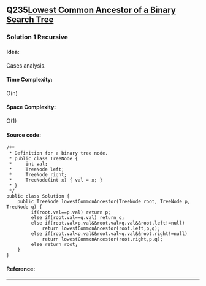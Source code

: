## Q235[Lowest Common Ancestor of a Binary Search Tree](https://leetcode.com/problems/lowest-common-ancestor-of-a-binary-search-tree/) 

### Solution 1 Recursive
#### Idea:
Cases analysis.
#### Time Complexity: 
O(n)
#### Space Complexity:
O(1)
#### Source code:
```
/**
 * Definition for a binary tree node.
 * public class TreeNode {
 *     int val;
 *     TreeNode left;
 *     TreeNode right;
 *     TreeNode(int x) { val = x; }
 * }
 */
public class Solution {
    public TreeNode lowestCommonAncestor(TreeNode root, TreeNode p, TreeNode q) {
         if(root.val==p.val) return p;
         else if(root.val==q.val) return q;
         else if(root.val>p.val&&root.val>q.val&&root.left!=null)
             return lowestCommonAncestor(root.left,p,q);
         else if(root.val<p.val&&root.val<q.val&&root.right!=null)
             return lowestCommonAncestor(root.right,p,q);
         else return root;
    }
}
```
#### Reference:
---

